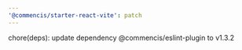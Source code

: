 ```yaml
---
'@commencis/starter-react-vite': patch
---
```


chore(deps): update dependency @commencis/eslint-plugin to v1.3.2
